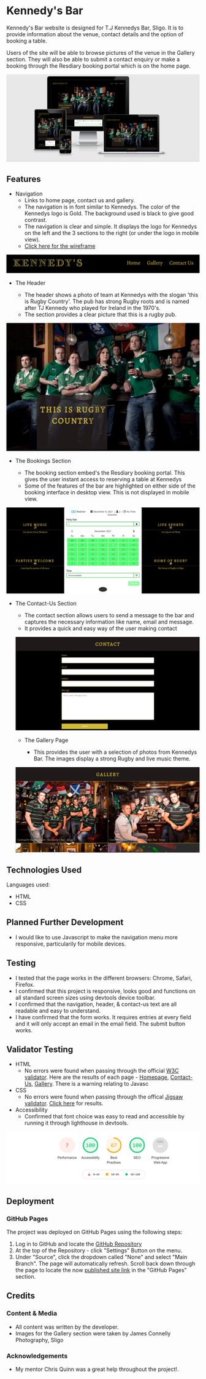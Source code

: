 # Kennedy's Bar

Kennedy's Bar website is designed for T.J Kennedys Bar, Sligo. It is to provide information about the venue, contact details and the option of booking a table. 

Users of the site will be able to browse pictures of the venue in the Gallery section. They will also be able to submit a contact enquiry or make a booking through the Resdiary booking portal which is on the home page.

![mobile responsive design](assets/images/responsive-design.jpg)

## Features

- Navigation
    - Links to home page, contact us and gallery. 
    - The navigation is in font similar to Kennedys. The color of the Kennedys logo is Gold. The background used is black to give good contrast.
    - The navigation is clear and simple. It displays the logo for Kennedys on the left and the 3 sections to the right (or under the logo in mobile view). 
    - [Click here for the wireframe](assets/images/wireframe.jpg)

![navigation bar](assets/images/header.jpg)

- The Header

    - The header shows a photo of team at Kennedys with the slogan 'this is Rugby Country'. The pub has strong Rugby roots and is named after TJ Kennedy who played for Ireland in the 1970's.
    - The section provides a clear picture that this is a rugby pub.

![navigation bar](assets/images/rugby-country-hero-image.jpg)

- The Bookings Section

    - The booking section embed's the Resdiary booking portal. This gives the user instant access to reserving a table at Kennedys
    - Some of the features of the bar are highlighted on either side of the booking interface in desktop view. This is not displayed in mobile view.

![Booking Portal](assets/images/booking-portal.jpg)

- The Contact-Us Section

    - The contact section allows users to send a message to the bar and captures the necessary information like name, email and message.
    - It provides a quick and easy way of the user making contact

   ![Contact-Us Page](assets/images/contact-us.jpg) 

   - The Gallery Page

        - This provides the user with a selection of photos from Kennedys Bar. The images display a strong Rugby and live music theme.

   ![Gallery Images](assets/images/gallery.jpg)   

## Technologies Used

Languages used:

- HTML
- CSS

## Planned Further Development

- I would like to use Javascript to make the navigation menu more responsive, particularily for mobile devices.

## Testing

- I tested that the page works in the different browsers: Chrome, Safari, Firefox.
- I confirmed that this project is responsive, looks good and functions on all standard screen sizes using devtools device toolbar.
- I confirmed that the navigation, header, & contact-us text are all readable and easy to understand.
- I have confirmed that the form works. It requires entries at every field and it will only accept an email in the email field. The submit button works.

## Validator Testing

- HTML
    - No errors were found when passing through the official [W3C validator](https://validator.w3.org/#validate_by_input). Here are the results of each page - [Homepage](assets/images/index-html-check.jpg), [Contact-Us](assets/images/contact-us-html-check.jpg), [Gallery](assets/images/gallery-html-check.jpg). There is a warning relating to Javasc
- CSS
    - No errors were found when passing through the offical [Jigsaw validator](https://jigsaw.w3.org/css-validator/validator). [Click here](assets/images/css-check.jpg) for results.
- Accessibility
    - Confirmed that font choice was easy to read and accessible by running it through lighthouse in devtools.

 ![Lighthouse Report](assets/images/lighthouse-report.jpg)   

 ## Deployment

 ### GitHub Pages

 The project was deployed on GitHub Pages using the following steps:

1. Log in to GitHub and locate the [GitHub Repository](https://github.com/fergalquinn77/project1.git)
2. At the top of the Repository - click  "Settings" Button on the menu.
3. Under "Source", click the dropdown called "None" and select "Main Branch".
The page will automatically refresh.
Scroll back down through the page to locate the now [published site link](https://fergalquinn77.github.io/project1/) in the "GitHub Pages" section.

## Credits

### Content & Media

- All content was written by the developer. 
- Images for the Gallery section were taken by James Connelly Photography, Sligo

### Acknowledgements

- My mentor Chris Quinn was a great help throughout the project!. 







